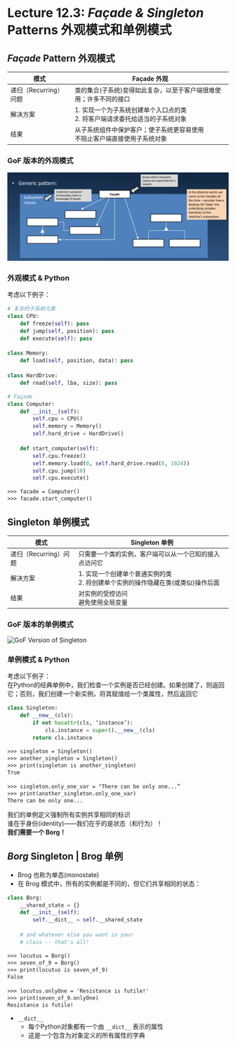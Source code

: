 # Lecture 12.3: *Façade & Singleton* Patterns 外观模式和单例模式  

## *Façade* Pattern 外观模式  
| 模式 | Façade 外观 |
| --- | --- |
| 递归（Recurring）问题 | 类的集合(子系统)变得如此复杂，以至于客户端很难使用；许多不同的接口 |
| 解决方案 | 1. 实现一个为子系统创建单个入口点的类<br>2. 将客户端请求委托给适当的子系统对象 |
| 结果 | 从子系统组件中保护客户；使子系统更容易使用<br>不阻止客户端直接使用子系统对象 |

### GoF 版本的外观模式  
![GoF Version of Façade](img/12-3-01-GoF_Version_of_Facade.png)  

### 外观模式 & Python  
考虑以下例子：
```Python
# 复杂的子系统元素
class CPU:
    def freeze(self): pass
    def jump(self, position): pass
    def execute(self): pass

class Memory:
    def load(self, position, data): pass

class HardDrive:
    def read(self, lba, size): pass
```
```Python
# Façade
class Computer:
    def __init__(self):
        self.cpu = CPU()
        self.memory = Memory()
        self.hard_drive = HardDrive()

    def start_computer(self):
        self.cpu.freeze()
        self.memory.load(0, self.hard_drive.read(0, 1024))
        self.cpu.jump(10)
        self.cpu.execute()
```
```
>>> facade = Computer()
>>> facade.start_computer()
```

## Singleton 单例模式  
| 模式 | Singleton 单例 |
| --- | --- |
| 递归（Recurring）问题 | 只需要一个类的实例，客户端可以从一个已知的接入点访问它 |
| 解决方案 | 1. 实现一个创建单个普通实例的类<br>2. 将创建单个实例的操作隐藏在类(或类似)操作后面 |
| 结果 | 对实例的受控访问<br>避免使用全局变量 |

### GoF 版本的单例模式  
![GoF Version of Singleton](https://user-images.githubusercontent.com/57821066/237036461-ade65274-a952-4512-a780-fe9665859e7b.png")  

### 单例模式 & Python  
考虑以下例子：  
在Python的经典单例中，我们检查一个实例是否已经创建。如果创建了，则返回它；否则，我们创建一个新实例，将其赋值给一个类属性，然后返回它  
```Python
class Singleton: 
    def __new__(cls): 
        if not hasattr(cls, ‘instance’): 
            cls.instance = super().__new__(cls) 
        return cls.instance
```
```
>>> singleton = Singleton()
>>> another_singleton = Singleton()
>>> print(singleton is another_singleton)
True

>>> singleton.only_one_var = "There can be only one...”
>>> print(another_singleton.only_one_var)
There can be only one...
```
我们的单例定义强制所有实例共享相同的标识  
谁在乎身份(identity)——我们在乎的是状态（和行为）！  
**我们需要一个 Borg！**

## *Borg* Singleton | Brog 单例  
- Brog 也称为单态(monostate)  
- 在 Brog 模式中，所有的实例都是不同的，但它们共享相同的状态：  

```Python
class Borg:
    __shared_state = {} 
    def __init__(self): 
        self.__dict__ = self.__shared_state

    # and whatever else you want in your
    # class -- that's all!
```
```
>>> locutus = Borg()
>>> seven_of_9 = Borg()
>>> print(locutus is seven_of_9)
False

>>> locutus.onlyOne = 'Resistance is futile!'
>>> print(seven_of_9.onlyOne)
Resistance is futile!
```
- `__dict__`
    - 每个Python对象都有一个由 `__dict__` 表示的属性
    - 这是一个包含为对象定义的所有属性的字典